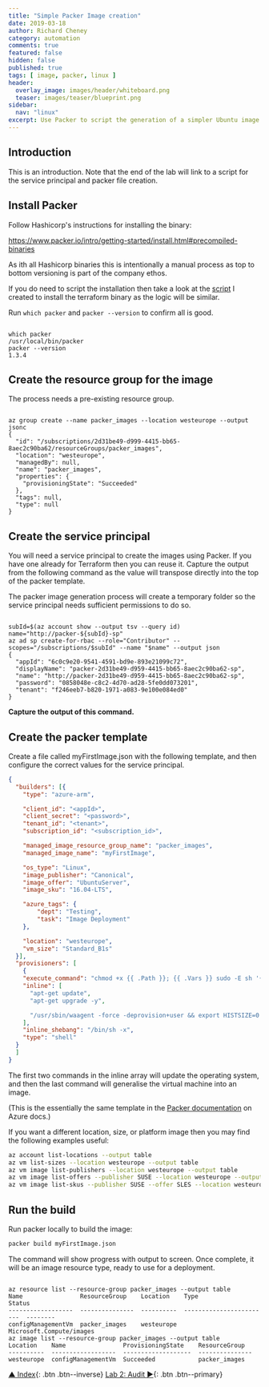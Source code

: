 ```yaml
---
title: "Simple Packer Image creation"
date: 2019-03-18
author: Richard Cheney
category: automation
comments: true
featured: false
hidden: false
published: true
tags: [ image, packer, linux ]
header:
  overlay_image: images/header/whiteboard.png
  teaser: images/teaser/blueprint.png
sidebar:
  nav: "linux"
excerpt: Use Packer to script the generation of a simpler Ubuntu image
---
```


## Introduction

This is an introduction. Note that the end of the lab will link to a script for the service principal and packer file creation.

## Install Packer

Follow Hashicorp's instructions for installing the binary:

  <https://www.packer.io/intro/getting-started/install.html#precompiled-binaries>

As ith all Hashicorp binaries this is intentionally a manual process as top to bottom versioning is part of the company ethos.

If you do need to script the installation then take a look at the [script](/automation/terraform/installLatestTerraform.sh) I created to install the terraform binary as the logic will be similar.

Run `which packer` and `packer --version` to confirm all is good.

<pre class="language-bash command-line" data-output="2,4" data-prompt="$"><code>
which packer
/usr/local/bin/packer
packer --version
1.3.4
</code></pre>

## Create the resource group for the image

The process needs a pre-existing resource group.

<pre class="language-bash command-line" data-output="2-99" data-prompt="$"><code>
az group create --name packer_images --location westeurope --output jsonc
{
  "id": "/subscriptions/2d31be49-d999-4415-bb65-8aec2c90ba62/resourceGroups/packer_images",
  "location": "westeurope",
  "managedBy": null,
  "name": "packer_images",
  "properties": {
    "provisioningState": "Succeeded"
  },
  "tags": null,
  "type": null
}
</code></pre>

## Create the service principal

You will need a service principal to create the images using Packer.  If you have one already for Terraform then you can reuse it. Capture the output from the following command as the value will transpose directly into the top of the packer template.

The packer image generation process will create a temporary folder so the service principal needs sufficient permissions to do so.

<pre class="language-bash command-line" data-output="4-99" data-prompt="$"><code>
subId=$(az account show --output tsv --query id)
name="http://packer-${subId}-sp"
az ad sp create-for-rbac --role="Contributor" --scopes="/subscriptions/$subId" --name "$name" --output json
{
  "appId": "6c0c9e20-9541-4591-bd9e-893e21099c72",
  "displayName": "packer-2d31be49-d959-4415-bb65-8aec2c90ba62-sp",
  "name": "http://packer-2d31be49-d959-4415-bb65-8aec2c90ba62-sp",
  "password": "0858048e-c8c2-4d70-ad28-5fe0dd073201",
  "tenant": "f246eeb7-b820-1971-a083-9e100e084ed0"
}
</code></pre>

**Capture the output of this command.**

## Create the packer template

Create a file called myFirstImage.json with the following template, and then configure the correct values for the service principal.

```json
{
  "builders": [{
    "type": "azure-arm",

    "client_id": "<appId>",
    "client_secret": "<password>",
    "tenant_id": "<tenant>",
    "subscription_id": "<subscription_id>",

    "managed_image_resource_group_name": "packer_images",
    "managed_image_name": "myFirstImage",

    "os_type": "Linux",
    "image_publisher": "Canonical",
    "image_offer": "UbuntuServer",
    "image_sku": "16.04-LTS",

    "azure_tags": {
        "dept": "Testing",
        "task": "Image Deployment"
    },

    "location": "westeurope",
    "vm_size": "Standard_B1s"
  }],
  "provisioners": [
    {
    "execute_command": "chmod +x {{ .Path }}; {{ .Vars }} sudo -E sh '{{ .Path }}'",
    "inline": [
      "apt-get update",
      "apt-get upgrade -y",

      "/usr/sbin/waagent -force -deprovision+user && export HISTSIZE=0 && sync"
    ],
    "inline_shebang": "/bin/sh -x",
    "type": "shell"
  }
  ]
}
```

The first two commands in the inline array will update the operating system, and then the last command will generalise the virtual machine into an image.

(This is the essentially the same template in the [Packer documentation](https://docs.microsoft.com/en-us/azure/virtual-machines/linux/build-image-with-packer#define-packer-template) on Azure docs.)

If you want a different location, size, or platform image then you may find the following examples useful:

```bash
az account list-locations --output table
az vm list-sizes --location westeurope --output table
az vm image list-publishers --location westeurope --output table
az vm image list-offers --publisher SUSE --location westeurope --output table
az vm image list-skus --publisher SUSE --offer SLES --location westeurope --output table
```

## Run the build

Run packer locally to build the image:

```bash
packer build myFirstImage.json
```

The command will show progress with output to screen.  Once complete, it will be an image resource type, ready to use for a deployment.

<pre class="language-bash command-line" data-output="2-4,6-99" data-prompt="$"><code>
az resource list --resource-group packer_images --output table
Name                ResourceGroup    Location    Type                      Status
------------------  ---------------  ----------  ------------------------  --------
configManagementVm  packer_images    westeurope  Microsoft.Compute/images
az image list --resource-group packer_images --output table
Location    Name                ProvisioningState    ResourceGroup
----------  ------------------  -------------------  ---------------
westeurope  configManagementVm  Succeeded            packer_images
</code></pre>

[▲ Index](../#labs){: .btn .btn--inverse} [Lab 2: Audit ►](../lab2){: .btn .btn--primary}